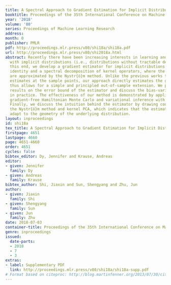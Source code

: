 ```yaml
---
title: A Spectral Approach to Gradient Estimation for Implicit Distributions
booktitle: Proceedings of the 35th International Conference on Machine Learning
year: '2018'
volume: '80'
series: Proceedings of Machine Learning Research
address: 
month: 0
publisher: PMLR
pdf: http://proceedings.mlr.press/v80/shi18a/shi18a.pdf
url: http://proceedings.mlr.press/v80/shi2018a.html
abstract: Recently there have been increasing interests in learning and inference
  with implicit distributions (i.e., distributions without tractable densities). To
  this end, we develop a gradient estimator for implicit distributions based on Stein’s
  identity and a spectral decomposition of kernel operators, where the eigenfunctions
  are approximated by the Nystr{ö}m method. Unlike the previous works that only provide
  estimates at the sample points, our approach directly estimates the gradient function,
  thus allows for a simple and principled out-of-sample extension. We provide theoretical
  results on the error bound of the estimator and discuss the bias-variance tradeoff
  in practice. The effectiveness of our method is demonstrated by applications to
  gradient-free Hamiltonian Monte Carlo and variational inference with implicit distributions.
  Finally, we discuss the intuition behind the estimator by drawing connections between
  the Nystr{ö}m method and kernel PCA, which indicates that the estimator can automatically
  adapt to the geometry of the underlying distribution.
layout: inproceedings
id: shi18a
tex_title: A Spectral Approach to Gradient Estimation for Implicit Distributions
firstpage: 4651
lastpage: 4660
page: 4651-4660
order: 4651
cycles: false
bibtex_editor: Dy, Jennifer and Krause, Andreas
editor:
- given: Jennifer
  family: Dy
- given: Andreas
  family: Krause
bibtex_author: Shi, Jiaxin and Sun, Shengyang and Zhu, Jun
author:
- given: Jiaxin
  family: Shi
- given: Shengyang
  family: Sun
- given: Jun
  family: Zhu
date: 2018-07-03
container-title: Proceedings of the 35th International Conference on Machine Learning
genre: inproceedings
issued:
  date-parts:
  - 2018
  - 7
  - 3
extras:
- label: Supplementary PDF
  link: http://proceedings.mlr.press/v80/shi18a/shi18a-supp.pdf
# Format based on citeproc: http://blog.martinfenner.org/2013/07/30/citeproc-yaml-for-bibliographies/
---
```

